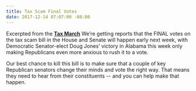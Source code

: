 ```yaml
---
title: Tax Scam Final Votes
date: 2017-12-14 07:07:00 -08:00
---
```


Excerpted from the [**Tax March**](https://taxmarch.org/)
We’re getting reports that the FINAL votes on the tax scam bill in the House and Senate will happen early next week, with Democratic Senator-elect Doug Jones’ victory in Alabama this week only making Republicans even more anxious to rush it to a vote.

Our best chance to kill this bill is to make sure that a couple of key Republican senators change their minds and vote the right way. That means they need to hear from their constituents -- and you can help make that happen.